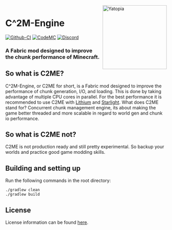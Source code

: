 <img width="200" src="https://yatopiamc.org/static/img/c2m.png" alt="Yatopia" align="right">
<div align="left">
<h1>C^2M-Engine</h1>

[![Github-CI](https://github.com/YatopiaMC/C2ME-fabric/workflows/C2ME%20Build%20Script/badge.svg)](https://github.com/YatopiaMC/C2ME-fabric/actions?query=workflow%3ACI)
[![CodeMC](https://ci.codemc.io/buildStatus/icon?job=YatopiaMC%2FC2ME-fabric%2Fver%252F1.16.5)](https://ci.codemc.io/job/YatopiaMC/job/C2ME-fabric/job/ver%252F1.16.5/)
[![Discord](https://img.shields.io/discord/342814924310970398?color=%237289DA&label=Discord&logo=discord&logoColor=white)](https://discord.io/YatopiaMC)
<h3>A Fabric mod designed to improve the chunk performance of Minecraft.</h3>
</div>

## So what is C2ME?
C^2M-Engine, or C2ME for short, is a Fabric mod designed to improve the performance of chunk generation, I/O, and loading. This is done by taking advantage of multiple CPU cores in parallel. For the best performance it is recommended to use C2ME with [Lithium](https://github.com/CaffeineMC/lithium-fabric) and [Starlight](https://github.com/Spottedleaf/Starlight).
What does C2ME stand for?
Concurrent chunk management engine, its about making the game better threaded and more scalable in regard to world gen and chunk io performance.
## So what is C2ME not?

C2ME is not production ready and still pretty experimental. 
So backup your worlds and practice good game modding skills.
 
## Building and setting up

Run the following commands in the root directory:

```shell
./gradlew clean
./gradlew build
```

## License

License information can be found [here](/LICENSE).
